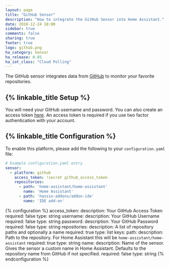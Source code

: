 ```yaml
---
layout: page
title: "GitHub Sensor"
description: "How to integrate the GitHub Sensor into Home Assistant."
date: 2018-12-24 18:00
sidebar: true
comments: false
sharing: true
footer: true
logo: github.png
ha_category: Sensor
ha_release: 0.85
ha_iot_class: "Cloud Polling"
---
```


The GitHub sensor integrates data from [GitHub](https://github.com/) to monitor your favorite repositories.

## {% linkable_title Setup %}

You will need your GitHub username and password. You can also create an access token [here](https://github.com/settings/tokens). An access token is required if you use two factor authentication with your account.

## {% linkable_title Configuration %}

To enable this platform, please add the following to your `configuration.yaml` file:

```yaml
# Example configuration.yaml entry
sensor:
  - platform: github
    access_token: !secret github_access_token
    repositories:
      - path: 'home-assistant/home-assistant'
        name: 'Home Assistant'
      - path: 'hassio-addons/addon-ide'
        name: 'IDE add-on'
```

{% configuration %}
access_token:
  description: Your GitHub Access Token
  required: false
  type: string
username:
  description: Your GitHub Username
  required: false
  type: string
password:
  description: Your GitHub Password
  required: false
  type: string
repositories:
  description: A list of repository paths and optionally a name
  required: true
  type: list
  keys:
    path:
      description: Path to the repository. For Home Assistant this will be `home-assistant/home-assistant`
      required: true
      type: string
    name:
      description: Name of the sensor. Gives the sensor a custom name in Home Assistant. Defaults to the repository name from GitHub if not specified.
      required: false
      type: string
{% endconfiguration %}
